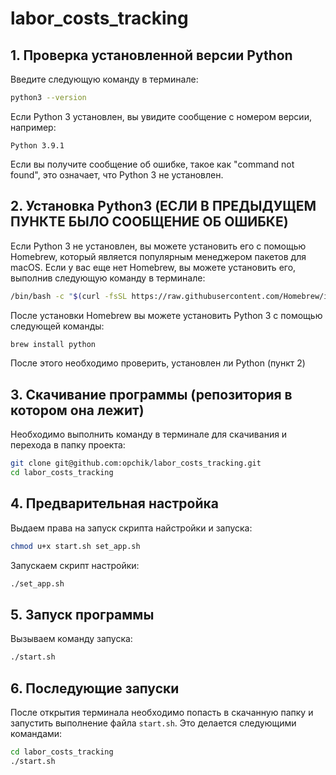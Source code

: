 # labor_costs_tracking

## 1. Проверка установленной версии Python

Введите следующую команду в терминале:
```bash
python3 --version
```

Если Python 3 установлен, вы увидите сообщение с номером версии, например:
```
Python 3.9.1
```

Если вы получите сообщение об ошибке, такое как "command not found", это означает, что Python 3 не установлен.

## 2. Установка Python3 (ЕСЛИ В ПРЕДЫДУЩЕМ ПУНКТЕ БЫЛО СООБЩЕНИЕ ОБ ОШИБКЕ)

Если Python 3 не установлен, вы можете установить его с помощью Homebrew, который является популярным менеджером пакетов для macOS. Если у вас еще нет Homebrew, вы можете установить его, выполнив следующую команду в терминале:
```bash
/bin/bash -c "$(curl -fsSL https://raw.githubusercontent.com/Homebrew/install/HEAD/install.sh)"
```
После установки Homebrew вы можете установить Python 3 с помощью следующей команды:
```bash
brew install python
```

После этого необходимо проверить, установлен ли Python (пункт 2)


## 3. Скачивание программы (репозитория в котором она лежит)

Необходимо выполнить команду в терминале для скачивания и перехода в папку проекта:
```bash
git clone git@github.com:opchik/labor_costs_tracking.git
cd labor_costs_tracking
```

## 4. Предварительная настройка

Выдаем права на запуск скрипта найстройки и запуска:

```bash
chmod u+x start.sh set_app.sh
```

Запускаем скрипт настройки:

```bash
./set_app.sh
```


## 5. Запуск программы

Вызываем команду запуска:

```bash
./start.sh
```

## 6. Последующие запуски

После открытия терминала необходимо попасть в скачанную папку
и запустить выполнение файла ```start.sh```. Это делается следующими командами:

```bash
cd labor_costs_tracking
./start.sh
```
